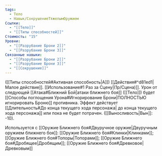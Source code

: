 ```yaml
---
tags:
  - Тело
  - Навык/СокрушениеТяжелымОружием
Ссылки:
  - "[[Тело]]"
  - "[[Типы способностей]]"
Стоимость: "15"
Уровни:
  - "[[Разрубание Брони 2]]"
  - "[[Разрубание Брони 3]]"
Связанные навыки:
  - "[[Разрубание Брони 2]]"
  - "[[Разрубание Брони 3]]"
  - "[[Сокрушение]]"
---
```

([[Типы способностей#Активная способность|А]]) [[Действия#^d81ed1|Малое действие]]. [[Использование#1 Раз за Сцену|(1р/Сцена)]]. Урон от следующей [[Атака#Ближний Бой|атаки ближнего боя]] ([[Тело]]) будет [[Способы поглощения Урона#Игнорирование Брони|ПОЛНОСТЬЮ игнорировать Броню]] противника. Эффект действует [[Длительность#До конца текущего хода персонажа| до конца текущего хода персонажа]] или пока не будет потрачен. ([[Выносливость|Вын]]: -10).

Используется с [[Оружие Ближнего боя#Двуручное оружие|Двуручным оружием ближнего боя]]: [[Оружие Ближнего боя#Клинки|Клинками]]; [[Оружие Ближнего боя#Топоры|Топорами]]; [[Оружие Ближнего боя#Дробящее|Дробящим]]; [[Оружие Ближнего боя#Древковое|Древковым]]


